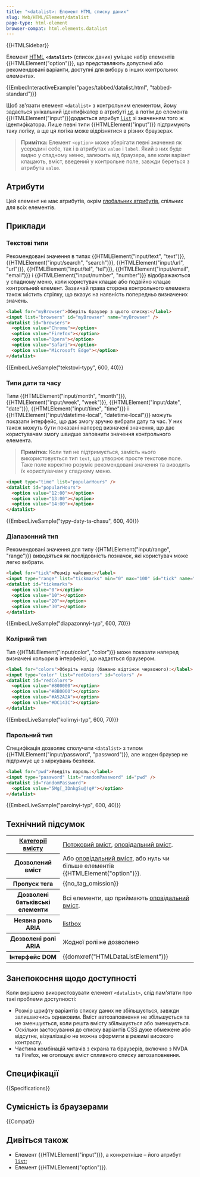 ```yaml
---
title: "<datalist>: Елемент HTML списку даних"
slug: Web/HTML/Element/datalist
page-type: html-element
browser-compat: html.elements.datalist
---
```


{{HTMLSidebar}}

Елемент [HTML](/uk/docs/Web/HTML) **`<datalist>`** (список даних) уміщає набір елементів {{HTMLElement("option")}}, що представляють допустимі або рекомендовані варіанти, доступні для вибору в інших контрольних елементах.

{{EmbedInteractiveExample("pages/tabbed/datalist.html", "tabbed-standard")}}

Щоб зв'язати елемент `<datalist>` з контрольним елементом, йому задається унікальний ідентифікатор в атрибуті [`id`](/uk/docs/Web/HTML/Global_attributes/id), а потім до елемента {{HTMLElement("input")}}додається атрибут [`list`](/uk/docs/Web/HTML/Element/input#list-spysok) зі значенням того ж ідентифікатора.
Лише певні типи {{HTMLElement("input")}} підтримують таку логіку, а ще ця логіка може відрізнятися в різних браузерах.

> **Примітка:** Елемент `<option>` може зберігати певні значення як усередині себе, так і в атрибутах `value` і `label`. Який з них буде видно у спадному меню, залежить від браузера, але коли варіант клацають, вміст, введений у контрольне поле, завжди береться з атрибута `value`.

## Атрибути

Цей елемент не має атрибутів, окрім [глобальних атрибутів](/uk/docs/Web/HTML/Global_attributes), спільних для всіх елементів.

## Приклади

### Текстові типи

Рекомендовані значення в типах {{HTMLElement("input/text", "text")}}, {{HTMLElement("input/search", "search")}}, {{HTMLElement("input/url", "url")}}, {{HTMLElement("input/tel", "tel")}}, {{HTMLElement("input/email", "email")}} і {{HTMLElement("input/number", "number")}} відображаються у спадному меню, коли користувач клацає або подвійно клацає контрольний елемент.
Зазвичай права сторона контрольного елемента також містить стрілку, що вказує на наявність попередньо визначених значень.

```html
<label for="myBrowser">Оберіть браузер з цього списку:</label>
<input list="browsers" id="myBrowser" name="myBrowser" />
<datalist id="browsers">
  <option value="Chrome"></option>
  <option value="Firefox"></option>
  <option value="Opera"></option>
  <option value="Safari"></option>
  <option value="Microsoft Edge"></option>
</datalist>
```

{{EmbedLiveSample("tekstovi-typy", 600, 40)}}

### Типи дати та часу

Типи {{HTMLElement("input/month", "month")}}, {{HTMLElement("input/week", "week")}}, {{HTMLElement("input/date", "date")}}, {{HTMLElement("input/time", "time")}} і {{HTMLElement("input/datetime-local", "datetime-local")}} можуть показати інтерфейс, що дає змогу зручно вибрати дату та час. У них також можуть бути показані наперед визначені значення, що дає користувачам змогу швидше заповнити значення контрольного елемента.

> **Примітка:** Коли тип не підтримується, замість нього використовується тип `text`, що утворює просте текстове поле. Таке поле коректно розуміє рекомендовані значення та виводить їх користувачам у спадному меню.

```html
<input type="time" list="popularHours" />
<datalist id="popularHours">
  <option value="12:00"></option>
  <option value="13:00"></option>
  <option value="14:00"></option>
</datalist>
```

{{EmbedLiveSample("typy-daty-ta-chasu", 600, 40)}}

### Діапазонний тип

Рекомендовані значення для типу {{HTMLElement("input/range", "range")}} виводяться як послідовність позначок, які користувач може легко вибрати.

```html
<label for="tick">Розмір чайових:</label>
<input type="range" list="tickmarks" min="0" max="100" id="tick" name="tick" />
<datalist id="tickmarks">
  <option value="0"></option>
  <option value="10"></option>
  <option value="20"></option>
  <option value="30"></option>
</datalist>
```

{{EmbedLiveSample("diapazonnyi-typ", 600, 70)}}

### Колірний тип

Тип {{HTMLElement("input/color", "color")}} може показати наперед визначені кольори в інтерфейсі, що надається браузером.

```html
<label for="colors">Оберіть колір (бажано відтінок червоного):</label>
<input type="color" list="redColors" id="colors" />
<datalist id="redColors">
  <option value="#800000"></option>
  <option value="#8B0000"></option>
  <option value="#A52A2A"></option>
  <option value="#DC143C"></option>
</datalist>
```

{{EmbedLiveSample("kolirnyi-typ", 600, 70)}}

### Парольний тип

Специфікація дозволяє сполучати `<datalist>` з типом {{HTMLElement("input/password", "password")}}, але жоден браузер не підтримує це з міркувань безпеки.

```html
<label for="pwd">Уведіть пароль:</label>
<input type="password" list="randomPassword" id="pwd" />
<datalist id="randomPassword">
  <option value="5Mg[_3DnkgSu@!q#"></option>
</datalist>
```

{{EmbedLiveSample("parolnyi-typ", 600, 40)}}

## Технічний підсумок

<table class="properties">
  <tbody>
    <tr>
      <th scope="row">
        <a href="/uk/docs/Web/HTML/Content_categories"
          >Категорії вмісту</a
        >
      </th>
      <td>
        <a href="/uk/docs/Web/HTML/Content_categories#potokovyi-vmist"
          >Потоковий вміст</a
        >,
        <a href="/uk/docs/Web/HTML/Content_categories#opovidalnyi-vmist"
          >оповідальний вміст</a
        >.
      </td>
    </tr>
    <tr>
      <th scope="row">Дозволений вміст</th>
      <td>
        Або
        <a href="/uk/docs/Web/HTML/Content_categories#opovidalnyi-vmist"
          >оповідальний вміст</a
        >, або нуль чи більше елементів {{HTMLElement("option")}}.
      </td>
    </tr>
    <tr>
      <th scope="row">Пропуск тега</th>
      <td>{{no_tag_omission}}</td>
    </tr>
    <tr>
      <th scope="row">Дозволені батьківські елементи</th>
      <td>
        Всі елементи, що приймають
        <a href="/uk/docs/Web/HTML/Content_categories#opovidalnyi-vmist"
          >оповідальний вміст</a
        >.
      </td>
    </tr>
    <tr>
      <th scope="row">Неявна роль ARIA</th>
      <td>
        <a href="/uk/docs/Web/Accessibility/ARIA/Roles/listbox_role"
          >listbox</a
        >
      </td>
    </tr>
    <tr>
      <th scope="row">Дозволені ролі ARIA</th>
      <td>Жодної ролі не дозволено</td>
    </tr>
    <tr>
      <th scope="row">Інтерфейс DOM</th>
      <td>{{domxref("HTMLDataListElement")}}</td>
    </tr>
  </tbody>
</table>

## Занепокоєння щодо доступності

Коли вирішено використовувати елемент `<datalist>`, слід пам'ятати про такі проблеми доступності:

- Розмір шрифту варіантів списку даних не збільшується, завжди залишаючись однаковим. Вміст автозаповнення не збільшується та не зменшується, коли решта вмісту збільшується або зменшується.
- Оскільки застосування до списку варіантів CSS дуже обмежене або відсутнє, візуалізацію не можна оформити в режимі високого контрасту.
- Частина комбінацій читачів з екрана та браузерів, включно з NVDA та Firefox, не оголошує вміст спливного списку автозаповнення.

## Специфікації

{{Specifications}}

## Сумісність із браузерами

{{Compat}}

## Дивіться також

- Елемент {{HTMLElement("input")}}, а конкретніше – його атрибут [`list`](/uk/docs/Web/HTML/Element/input#list-spysok);
- Елемент {{HTMLElement("option")}}.
